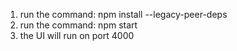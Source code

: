 1. run the command: npm install --legacy-peer-deps
2. run the command: npm start
3. the UI will run on port 4000
